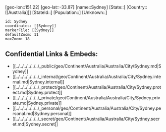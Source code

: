 ﻿---
location: [-33.87,151.22]
mapzoom: [7,12] 
mapmarker: city 
type: City
tags:
- geo/City


SpocWebEntityId: 34699
isDeleted: false
confidential: public

---
[geo-lon::151.22]
[geo-lat::-33.87]
[name::Sydney]
[State::]
[Country::[[Australia]]]
[StateId::]
[Population::]
[Unknown::]


```leaflet
id: Sydney
coordinates: [[Sydney]]
markerFile: [[Sydney]]
defaultZoom: 11 
maxZoom: 18
```


## Confidential Links & Embeds: 
- [[../../../../../../_public/geo/Continent/Australia/Australia/City/Sydney.md|Sydney]] 
- [[../../../../../../_internal/geo/Continent/Australia/Australia/City/Sydney.internal.md|Sydney.internal]] 
- [[../../../../../../_protect/geo/Continent/Australia/Australia/City/Sydney.protect.md|Sydney.protect]] 
- [[../../../../../../_private/geo/Continent/Australia/Australia/City/Sydney.private.md|Sydney.private]] 
- [[../../../../../../_personal/geo/Continent/Australia/Australia/City/Sydney.personal.md|Sydney.personal]] 
- [[../../../../../../_secret/geo/Continent/Australia/Australia/City/Sydney.secret.md|Sydney.secret]] 
